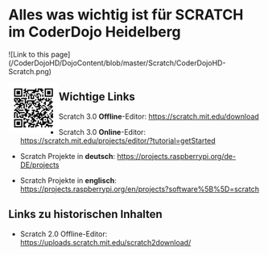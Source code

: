 # Alles was wichtig ist für SCRATCH im CoderDojo Heidelberg

![Link to this page] (/CoderDojoHD/DojoContent/blob/master/Scratch/CoderDojoHD-Scratch.png)

<img align="left" width="100" height="100" src="https://github.com/CoderDojoHD/DojoContent/blob/master/Scratch/CoderDojoHD-Scratch.png">

## Wichtige Links
* Scratch 3.0 **Offline**-Editor: https://scratch.mit.edu/download
* Scratch 3.0 **Online**-Editor: https://scratch.mit.edu/projects/editor/?tutorial=getStarted


* Scratch Projekte in **deutsch**: https://projects.raspberrypi.org/de-DE/projects
* Scratch Projekte in **englisch**: https://projects.raspberrypi.org/en/projects?software%5B%5D=scratch

## Links zu historischen Inhalten
* Scratch 2.0 Offline-Editor: https://uploads.scratch.mit.edu/scratch2download/
